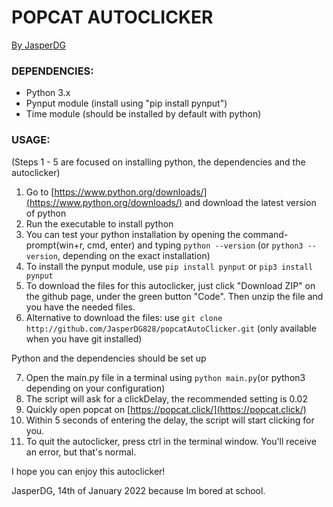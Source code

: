 # POPCAT AUTOCLICKER

<u>By JasperDG</u>

### DEPENDENCIES:

 - Python 3.x
 - Pynput module (install using "pip install pynput")
 - Time module (should be installed by default with python)

### USAGE: 

(Steps 1 - 5 are focused on installing python, the dependencies and the autoclicker)

 1) Go to [https://www.python.org/downloads/](https://www.python.org/downloads/) and download the latest version of python
 2) Run the executable to install python
 3) You can test your python installation by opening the command-prompt(win+r, cmd, enter)
     and typing `python --version` (or `python3 --version`, depending on the exact installation)
 4) To install the pynput module, use `pip install pynput` or `pip3 install pynput`
 5) To download the files for this autoclicker, just click "Download ZIP" on the github page, under the green button "Code".
     Then unzip the file and you have the needed files.
 6) Alternative to download the files: use `git clone http://github.com/JasperDG828/popcatAutoClicker.git` (only available when you have git installed)

Python and the dependencies should be set up

 7) Open the main.py file in a terminal using `python main.py`(or python3 depending on your configuration)
 8) The script will ask for a clickDelay, the recommended setting is 0.02
 9) Quickly open popcat on [https://popcat.click/](https://popcat.click/)
 10) Within 5 seconds of entering the delay, the script will start clicking for you.
 11) To quit the autoclicker, press ctrl in the terminal window. You'll receive an error, but that's normal.

I hope you can enjoy this autoclicker!

JasperDG, 14th of January 2022 because Im bored at school.
